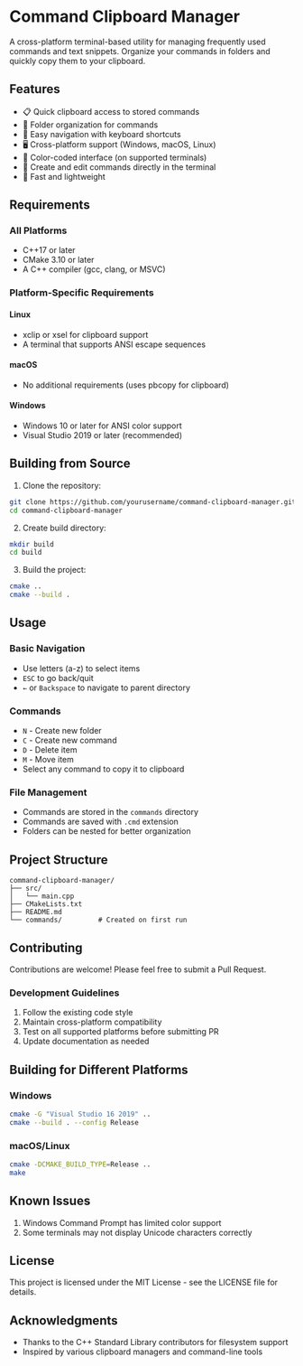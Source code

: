 # Command Clipboard Manager

A cross-platform terminal-based utility for managing frequently used commands and text snippets. Organize your commands in folders and quickly copy them to your clipboard.

## Features

- 📋 Quick clipboard access to stored commands
- 📁 Folder organization for commands
- 🎯 Easy navigation with keyboard shortcuts
- 🖥️ Cross-platform support (Windows, macOS, Linux)
- 🎨 Color-coded interface (on supported terminals)
- 📝 Create and edit commands directly in the terminal
- 🚀 Fast and lightweight

## Requirements

### All Platforms
- C++17 or later
- CMake 3.10 or later
- A C++ compiler (gcc, clang, or MSVC)

### Platform-Specific Requirements

#### Linux
- xclip or xsel for clipboard support
- A terminal that supports ANSI escape sequences

#### macOS
- No additional requirements (uses pbcopy for clipboard)

#### Windows
- Windows 10 or later for ANSI color support
- Visual Studio 2019 or later (recommended)

## Building from Source

1. Clone the repository:
```bash
git clone https://github.com/yourusername/command-clipboard-manager.git
cd command-clipboard-manager
```

2. Create build directory:
```bash
mkdir build
cd build
```

3. Build the project:
```bash
cmake ..
cmake --build .
```

## Usage

### Basic Navigation
- Use letters (a-z) to select items
- `ESC` to go back/quit
- `←` or `Backspace` to navigate to parent directory

### Commands
- `N` - Create new folder
- `C` - Create new command
- `D` - Delete item
- `M` - Move item
- Select any command to copy it to clipboard

### File Management
- Commands are stored in the `commands` directory
- Commands are saved with `.cmd` extension
- Folders can be nested for better organization

## Project Structure

```
command-clipboard-manager/
├── src/
│   └── main.cpp
├── CMakeLists.txt
├── README.md
└── commands/         # Created on first run
```

## Contributing

Contributions are welcome! Please feel free to submit a Pull Request.

### Development Guidelines
1. Follow the existing code style
2. Maintain cross-platform compatibility
3. Test on all supported platforms before submitting PR
4. Update documentation as needed

## Building for Different Platforms

### Windows
```bash
cmake -G "Visual Studio 16 2019" ..
cmake --build . --config Release
```

### macOS/Linux
```bash
cmake -DCMAKE_BUILD_TYPE=Release ..
make
```

## Known Issues

1. Windows Command Prompt has limited color support
2. Some terminals may not display Unicode characters correctly

## License

This project is licensed under the MIT License - see the LICENSE file for details.

## Acknowledgments

- Thanks to the C++ Standard Library contributors for filesystem support
- Inspired by various clipboard managers and command-line tools
